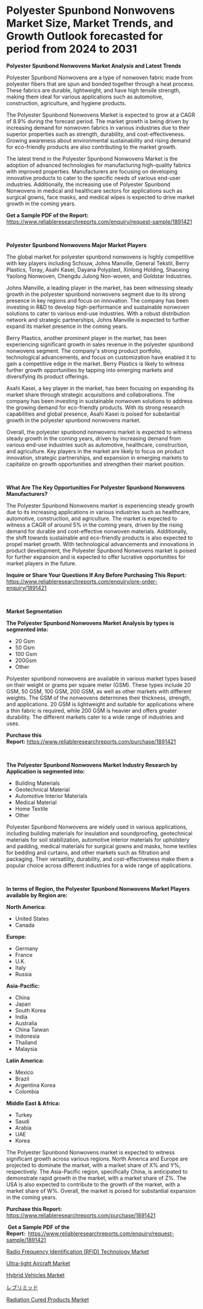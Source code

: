 <p><h1>Polyester Spunbond Nonwovens Market Size, Market Trends, and Growth Outlook forecasted for period from 2024 to 2031</h1></p><p><strong>Polyester Spunbond Nonwovens Market Analysis and Latest Trends</strong></p>
<p><p>Polyester Spunbond Nonwovens are a type of nonwoven fabric made from polyester fibers that are spun and bonded together through a heat process. These fabrics are durable, lightweight, and have high tensile strength, making them ideal for various applications such as automotive, construction, agriculture, and hygiene products.</p><p>The Polyester Spunbond Nonwovens Market is expected to grow at a CAGR of 8.9% during the forecast period. The market growth is being driven by increasing demand for nonwoven fabrics in various industries due to their superior properties such as strength, durability, and cost-effectiveness. Growing awareness about environmental sustainability and rising demand for eco-friendly products are also contributing to the market growth.</p><p>The latest trend in the Polyester Spunbond Nonwovens Market is the adoption of advanced technologies for manufacturing high-quality fabrics with improved properties. Manufacturers are focusing on developing innovative products to cater to the specific needs of various end-user industries. Additionally, the increasing use of Polyester Spunbond Nonwovens in medical and healthcare sectors for applications such as surgical gowns, face masks, and medical wipes is expected to drive market growth in the coming years.</p></p>
<p><strong>Get a Sample PDF of the Report:&nbsp;</strong> <a href="https://www.reliableresearchreports.com/enquiry/request-sample/1891421">https://www.reliableresearchreports.com/enquiry/request-sample/1891421</a></p>
<p>&nbsp;</p>
<p><strong>Polyester Spunbond Nonwovens Major Market Players</strong></p>
<p><p>The global market for polyester spunbond nonwovens is highly competitive with key players including Schouw, Johns Manville, General Tekstil, Berry Plastics, Toray, Asahi Kasei, Dayana Polyplast, Xinlong Holding, Shaoxing Yaolong Nonwoven, Chengdu Julong Non-woven, and Goldstar Industries.</p><p>Johns Manville, a leading player in the market, has been witnessing steady growth in the polyester spunbond nonwovens segment due to its strong presence in key regions and focus on innovation. The company has been investing in R&D to develop high-performance and sustainable nonwoven solutions to cater to various end-use industries. With a robust distribution network and strategic partnerships, Johns Manville is expected to further expand its market presence in the coming years.</p><p>Berry Plastics, another prominent player in the market, has been experiencing significant growth in sales revenue in the polyester spunbond nonwovens segment. The company's strong product portfolio, technological advancements, and focus on customization have enabled it to gain a competitive edge in the market. Berry Plastics is likely to witness further growth opportunities by tapping into emerging markets and diversifying its product offerings.</p><p>Asahi Kasei, a key player in the market, has been focusing on expanding its market share through strategic acquisitions and collaborations. The company has been investing in sustainable nonwoven solutions to address the growing demand for eco-friendly products. With its strong research capabilities and global presence, Asahi Kasei is poised for substantial growth in the polyester spunbond nonwovens market.</p><p>Overall, the polyester spunbond nonwovens market is expected to witness steady growth in the coming years, driven by increasing demand from various end-use industries such as automotive, healthcare, construction, and agriculture. Key players in the market are likely to focus on product innovation, strategic partnerships, and expansion in emerging markets to capitalize on growth opportunities and strengthen their market position.</p></p>
<p>&nbsp;</p>
<p><strong>What Are The Key Opportunities For Polyester Spunbond Nonwovens Manufacturers?</strong></p>
<p><p>The Polyester Spunbond Nonwovens market is experiencing steady growth due to its increasing applications in various industries such as healthcare, automotive, construction, and agriculture. The market is expected to witness a CAGR of around 5% in the coming years, driven by the rising demand for durable and cost-effective nonwoven materials. Additionally, the shift towards sustainable and eco-friendly products is also expected to propel market growth. With technological advancements and innovations in product development, the Polyester Spunbond Nonwovens market is poised for further expansion and is expected to offer lucrative opportunities for market players in the future.</p></p>
<p><strong>Inquire or Share Your Questions If Any Before Purchasing This Report:</strong> <a href="https://www.reliableresearchreports.com/enquiry/pre-order-enquiry/1891421">https://www.reliableresearchreports.com/enquiry/pre-order-enquiry/1891421</a></p>
<p>&nbsp;</p>
<p><strong>Market Segmentation</strong></p>
<p><strong>The Polyester Spunbond Nonwovens Market Analysis by types is segmented into:</strong></p>
<p><ul><li>20 Gsm</li><li>50 Gsm</li><li>100 Gsm</li><li>200Gsm</li><li>Other</li></ul></p>
<p><p>Polyester spunbond nonwovens are available in various market types based on their weight or grams per square meter (GSM). These types include 20 GSM, 50 GSM, 100 GSM, 200 GSM, as well as other markets with different weights. The GSM of the nonwovens determines their thickness, strength, and applications. 20 GSM is lightweight and suitable for applications where a thin fabric is required, while 200 GSM is heavier and offers greater durability. The different markets cater to a wide range of industries and uses.</p></p>
<p><strong>Purchase this Report:&nbsp;</strong><a href="https://www.reliableresearchreports.com/purchase/1891421">https://www.reliableresearchreports.com/purchase/1891421</a></p>
<p>&nbsp;</p>
<p><strong>The Polyester Spunbond Nonwovens Market Industry Research by Application is segmented into:</strong></p>
<p><ul><li>Building Materials</li><li>Geotechnical Material</li><li>Automotive Interior Materials</li><li>Medical Material</li><li>Home Textile</li><li>Other</li></ul></p>
<p><p>Polyester Spunbond Nonwovens are widely used in various applications, including building materials for insulation and soundproofing, geotechnical materials for soil stabilization, automotive interior materials for upholstery and padding, medical materials for surgical gowns and masks, home textiles for bedding and curtains, and other markets such as filtration and packaging. Their versatility, durability, and cost-effectiveness make them a popular choice across different industries for a wide range of applications.</p></p>
<p>&nbsp;</p>
<p><strong>In terms of Region, the Polyester Spunbond Nonwovens Market Players available by Region are:</strong></p>
<p>
    <p> <strong> North America: </strong>
        <ul>
            <li>United States</li>
            <li>Canada</li>
        </ul>
        </p> 
    <p> <strong> Europe: </strong>
        <ul>
            <li>Germany</li>
            <li>France</li>
            <li>U.K.</li>
            <li>Italy</li>
            <li>Russia</li>
        </ul>
        </p> 
    <p> <strong> Asia-Pacific: </strong>
        <ul>
            <li>China</li>
            <li>Japan</li>
            <li>South Korea</li>
            <li>India</li>
            <li>Australia</li>
            <li>China Taiwan</li>
            <li>Indonesia</li>
            <li>Thailand</li>
            <li>Malaysia</li>
        </ul>
        </p> 
    <p> <strong> Latin America: </strong>
        <ul>
            <li>Mexico</li>
            <li>Brazil</li>
            <li>Argentina Korea</li>
            <li>Colombia</li>
        </ul>
        </p> 
    <p> <strong> Middle East & Africa: </strong>
        <ul>
            <li>Turkey</li>
            <li>Saudi</li>
            <li>Arabia</li>
            <li>UAE</li>
            <li>Korea</li>
        </ul>
    </p>
    </p>
<p><p>The Polyester Spunbond Nonwovens market is expected to witness significant growth across various regions. North America and Europe are projected to dominate the market, with a market share of X% and Y%, respectively. The Asia-Pacific region, specifically China, is anticipated to demonstrate rapid growth in the market, with a market share of Z%. The USA is also expected to contribute to the growth of the market, with a market share of W%. Overall, the market is poised for substantial expansion in the coming years.</p></p>
<p><strong>Purchase this Report: </strong><a href="https://www.reliableresearchreports.com/purchase/1891421">https://www.reliableresearchreports.com/purchase/1891421</a></p>
<p>&nbsp;<strong>Get a Sample PDF of the Report:&nbsp;&nbsp;</strong><a href="https://www.reliableresearchreports.com/enquiry/request-sample/1891421">https://www.reliableresearchreports.com/enquiry/request-sample/1891421</a></p>
<p><strong></strong></p>
<p><p><a href="https://bubble-tree-ea4.notion.site/Radio-Frequency-Identification-RFID-Technology-Market-Analysis-Examines-its-Scope-on-Growth-Opport-0866ece3f6fb45d887680f3de7ce3ccb">Radio Frequency Identification (RFID) Technology Market</a></p><p><a href="https://github.com/edytherolanlouisejk1miz0wig/Market-Research-Report-List-1/blob/main/ultra-light-aircraft-market.md">Ultra-light Aircraft Market</a></p><p><a href="https://view.publitas.com/reportprime-1/hybrid-vehicles-market-centers-on-aspects-such-as-market-growth-market-share-market-opportunity-and-projected-forecasts-spanning-from-2024-to-2031/">Hybrid Vehicles Market</a></p><p><a href="https://medium.com/@noreneward2023/revlimid%E3%81%AE%E5%B8%82%E5%A0%B4%E3%81%AF-%E5%B8%82%E5%A0%B4%E3%82%B7%E3%82%A7%E3%82%A2-%E3%82%B5%E3%82%A4%E3%82%BA-2031%E5%B9%B4%E3%81%BE%E3%81%A7%E3%81%AE%E4%BA%88%E6%B8%AC%E3%81%AB%E7%84%A6%E7%82%B9%E3%82%92%E5%BD%93%E3%81%A6%E3%81%A6%E3%81%84%E3%81%BE%E3%81%99-cd1b1360254d">レブリミッド</a></p><p><a href="https://woozy-pyroraptor-a1f.notion.site/Radiation-Cured-Products-Market-Provides-a-Comprehensive-Analysis-Including-a-Macro-Overview-of-the--a2487c0f368a4a4dbd4402774f7bce99">Radiation Cured Products Market</a></p></p>